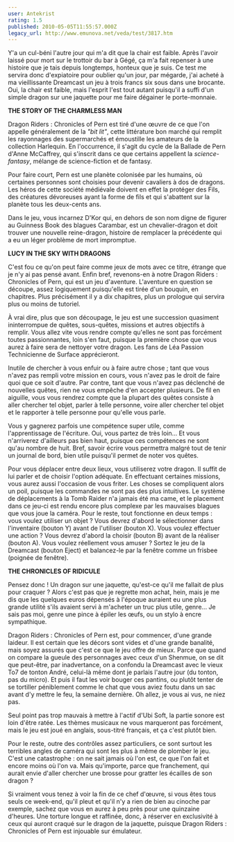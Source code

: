 ```yaml
---
user: Antekrist
rating: 1.5
published: 2010-05-05T11:55:57.000Z
legacy_url: http://www.emunova.net/veda/test/3817.htm
---
```

Y'a un cul-béni l'autre jour qui m'a dit que la chair est faible. Après l'avoir laissé pour mort sur le trottoir du bar à Gégé, ça m'a fait repenser à une histoire que je tais depuis longtemps, honteux que je suis. Ce test me servira donc d'expiatoire pour oublier qu'un jour, par mégarde, j'ai acheté à ma vieillissante Dreamcast un jeu à trois francs six sous dans une brocante. Oui, la chair est faible, mais l'esprit l'est tout autant puisqu'il a suffi d'un simple dragon sur une jaquette pour me faire dégainer le porte-monnaie.  

  

**THE STORY OF THE CHARMLESS MAN**  

Dragon Riders : Chronicles of Pern est tiré d'une œuvre de ce que l'on appelle généralement de la _"bit lit"_, cette littérature bon marché qui remplit les rayonnages des supermarchés et émoustille les amateurs de la collection Harlequin. En l'occurrence, il s'agit du cycle de la Ballade de Pern d'Anne McCaffrey, qui s'inscrit dans ce que certains appellent la _science-fantasy_, mélange de science-fiction et de fantasy.  

Pour faire court, Pern est une planète colonisée par les humains, où certaines personnes sont choisies pour devenir cavaliers à dos de dragons. Les héros de cette société médiévale doivent en effet la protéger des Fils, des créatures dévoreuses ayant la forme de fils et qui s'abattent sur la planète tous les deux-cents ans.  

Dans le jeu, vous incarnez D'Kor qui, en dehors de son nom digne de figurer au Guinness Book des blagues Carambar, est un chevalier-dragon et doit trouver une nouvelle reine-dragon, histoire de remplacer la précédente qui a eu un léger problème de mort impromptue.  

  

**LUCY IN THE SKY WITH DRAGONS**  

C'est fou ce qu'on peut faire comme jeux de mots avec ce titre, étrange que je n'y ai pas pensé avant. Enfin bref, revenons-en à notre Dragon Riders : Chronicles of Pern, qui est un jeu d'aventure. L'aventure en question se découpe, assez logiquement puisqu'elle est tirée d'un bouquin, en chapitres. Plus précisément il y a dix chapitres, plus un prologue qui servira plus ou moins de tutoriel.  

À vrai dire, plus que son découpage, le jeu est une succession quasiment ininterrompue de quêtes, sous-quêtes, missions et autres objectifs à remplir. Vous allez vite vous rendre compte qu'elles ne sont pas forcément toutes passionnantes, loin s'en faut, puisque la première chose que vous aurez à faire sera de nettoyer votre dragon. Les fans de Léa Passion Technicienne de Surface apprécieront.  

Inutile de chercher à vous enfuir ou à faire autre chose ; tant que vous n'avez pas rempli votre mission en cours, vous n'avez pas le droit de faire quoi que ce soit d'autre. Par contre, tant que vous n'avez pas déclenché de nouvelles quêtes, rien ne vous empêche d'en accepter plusieurs. De fil en aiguille, vous vous rendrez compte que la plupart des quêtes consiste à aller chercher tel objet, parler à telle personne, voire aller chercher tel objet et le rapporter à telle personne pour qu'elle vous parle.  

Vous y gagnerez parfois une compétence super utile, comme l'apprentissage de l'écriture. Oui, vous partez de très loin... Et vous n'arriverez d'ailleurs pas bien haut, puisque ces compétences ne sont qu'au nombre de huit. Bref, savoir écrire vous permettra malgré tout de tenir un journal de bord, bien utile puisqu'il permet de noter vos quêtes.  

Pour vous déplacer entre deux lieux, vous utiliserez votre dragon. Il suffit de lui parler et de choisir l'option adéquate. En effectuant certaines missions, vous aurez aussi l'occasion de vous friter. Les choses se compliquent alors un poil, puisque les commandes ne sont pas des plus intuitives. Le système de déplacements à la Tomb Raider n'a jamais été ma came, et le placement dans ce jeu-ci est rendu encore plus complexe par les mauvaises blagues que vous joue la caméra. Pour le reste, tout fonctionne en deux temps : vous voulez utiliser un objet ? Vous devrez d'abord le sélectionner dans l'inventaire (bouton Y) avant de l'utiliser (bouton X). Vous voulez effectuer une action ? Vous devrez d'abord la choisir (bouton B) avant de la réaliser (bouton A). Vous voulez réellement vous amuser ? Sortez le jeu de la Dreamcast (bouton Eject) et balancez-le par la fenêtre comme un frisbee (poignée de fenêtre).  

  

**THE CHRONICLES OF RIDICULE**  

Pensez donc ! Un dragon sur une jaquette, qu'est-ce qu'il me fallait de plus pour craquer ? Alors c'est pas que je regrette mon achat, hein, mais je me dis que les quelques euros dépensés à l'époque auraient eu une plus grande utilité s'ils avaient servi à m'acheter un truc plus utile, genre... Je sais pas moi, genre une pince à épiler les œufs, ou un stylo à encre sympathique.  

Dragon Riders : Chronicles of Pern est, pour commencer, d'une grande laideur. Il est certain que les décors sont vides et d'une grande banalité, mais soyez assurés que c'est ce que le jeu offre de mieux. Parce que quand on compare la gueule des personnages avec ceux d'un Shenmue, on se dit que peut-être, par inadvertance, on a confondu la Dreamcast avec le vieux To7 de tonton André, celui-là même dont je parlais l'autre jour (du tonton, pas du micro). Et puis il faut les voir bouger ces pantins, ou plutôt tenter de se tortiller péniblement comme le chat que vous aviez foutu dans un sac avant d'y mettre le feu, la semaine dernière. Oh allez, je vous ai vus, ne niez pas.  

Seul point pas trop mauvais à mettre à l'actif d'Ubi Soft, la partie sonore est loin d'être ratée. Les thèmes musicaux ne vous marqueront pas forcément, mais le jeu est joué en anglais, sous-titré français, et ça c'est plutôt bien.  

Pour le reste, outre des contrôles assez particuliers, ce sont surtout les terribles angles de caméra qui sont les plus à même de plomber le jeu. C'est une catastrophe : on ne sait jamais où l'on est, ce que l'on fait et encore moins où l'on va. Mais qu'importe, parce que franchement, qui aurait envie d'aller chercher une brosse pour gratter les écailles de son dragon ?  

Si vraiment vous tenez à voir la fin de ce chef d'œuvre, si vous êtes tous seuls ce week-end, qu'il pleut et qu'il n'y a rien de bien au cinoche par exemple, sachez que vous en aurez à peu près pour une quinzaine d'heures. Une torture longue et raffinée, donc, à réserver en exclusivité à ceux qui auront craqué sur le dragon de la jaquette, puisque Dragon Riders : Chronicles of Pern est injouable sur émulateur.